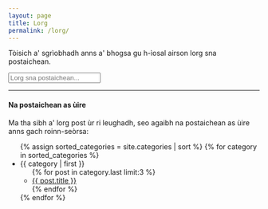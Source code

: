 ```yaml
---
layout: page
title: Lorg
permalink: /lorg/
---
```


<p>Tòisich a' sgrìobhadh anns a' bhogsa gu h-ìosal airson lorg sna postaichean.</p>

<!-- Html Elements for Search -->
<div class="form-group" id="search-container">
<input class="form-control" type="text" id="search-input" placeholder="Lorg sna postaichean..."><br />
<ul id="results-container"></ul>
</div>

<!-- Script pointing to search-script.js -->
<script src="{{ site.baseurl }}/search-script.js" type="text/javascript"></script>

<!-- Configuration -->
<script>
SimpleJekyllSearch({
  searchInput: document.getElementById('search-input'),
  resultsContainer: document.getElementById('results-container'),
  json: '{{ site.baseurl }}/search.json'
})
</script>

<hr>

<h4>Na postaichean as ùire</h4>

<p>Ma tha sibh a' lorg post ùr ri leughadh, seo agaibh na postaichean as ùire anns gach roinn-seòrsa:</p>







<ul>
{% assign sorted_categories = site.categories | sort %}
  {% for category in sorted_categories %}
    <li><a name="{{ category | first }}">{{ category | first }}</a>
      <ul>
      {% for post in category.last limit:3 %}
        <li><a href="{{ site.baseurl }}/{{ post.url }}">{{ post.title }}</a></li>
      {% endfor %}
      </ul>
    </li>
  {% endfor %}
</ul>
